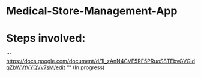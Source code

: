 # Medical-Store-Management-App


# Steps involved:
'''
https://docs.google.com/document/d/1I_zAnN4CVF5RF5PRuoS8TEbvGVGidqZbWVtVYQVv7sM/edit
'''
(In progress)
